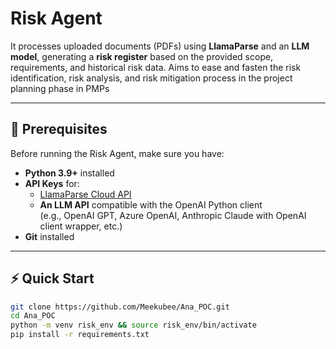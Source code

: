 # Risk Agent

It processes uploaded documents (PDFs) using **LlamaParse** and an **LLM model**, generating a **risk register** based on the provided scope, requirements, and historical risk data. Aims to ease and fasten the risk identification, risk analysis, and risk mitigation process in the project planning phase in PMPs

---

## 📌 Prerequisites

Before running the Risk Agent, make sure you have:

- **Python 3.9+** installed
- **API Keys** for:
  - [LlamaParse Cloud API](https://llamacloud.com)
  - **An LLM API** compatible with the OpenAI Python client  
    (e.g., OpenAI GPT, Azure OpenAI, Anthropic Claude with OpenAI client wrapper, etc.)
- **Git** installed

---

## ⚡ Quick Start

```bash
git clone https://github.com/Meekubee/Ana_POC.git
cd Ana_POC
python -m venv risk_env && source risk_env/bin/activate
pip install -r requirements.txt
